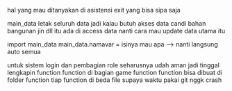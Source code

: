 hal yang mau ditanyakan di asistensi
exit yang bisa sipa saja

main_data letak seluruh data jadi kalau butuh akses data candi bahan bangunan jin dll itu ada di access data
nanti cara mau update data utama itu

import main_data
main_data.namavar = isinya mau apa --> nanti langsung auto semua

untuk sistem login dan pembagian role seharusnya udah aman jadi tinggal lengkapin function function di bagian game
function function bisa dibuat di folder function tiap function di beda file supaya waktu pakai git nggk crash
